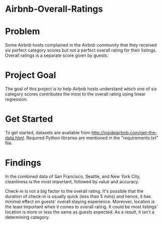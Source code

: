 # Airbnb-Overall-Ratings

# Problem
Some Airbnb hosts complained in the Airbnb community that they received six perfect category scores but not a perfect overall rating for their listings. Overall ratings is a separate score given by guests.

# Project Goal
The goal of this project is to help Airbnb hosts understand which one of six category scores contributes the most to the overall rating using linear regression. 

# Get Started
To get started, datasets are available from http://insideairbnb.com/get-the-data.html. Required Python libraries are mentioned in the "requirements.txt" file.

# Findings
In the combined data of San Francisco, Seattle, and New York City, cleanliness is the most important, followed by value and accuracy.

Check-in is not a big factor to the overall rating. It's possible that the duration of check-in is usually quick (less than 5 mins) and hence, it has minimal effect on guests' overall staying experience. Moreover, location is the least important when it comes to overall rating. It could be most listings' location is more or less the same as guests expected. As a result, it isn't a determining category.

